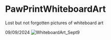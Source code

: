 # PawPrintWhiteboardArt
Lost but not forgotten pictures of whiteboard art

09/09/2024
![WhiteboardArt_Sept9](https://github.com/user-attachments/assets/b4a109b1-eb2d-4330-9b05-a61999c9682b)
